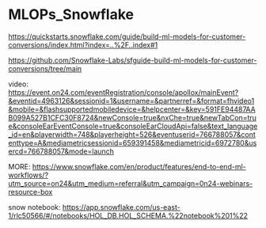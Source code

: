 # MLOPs_Snowflake

https://quickstarts.snowflake.com/guide/build-ml-models-for-customer-conversions/index.html?index=..%2F..index#1 


https://github.com/Snowflake-Labs/sfguide-build-ml-models-for-customer-conversions/tree/main

video: https://event.on24.com/eventRegistration/console/apollox/mainEvent?&eventid=4963126&sessionid=1&username=&partnerref=&format=fhvideo1&mobile=&flashsupportedmobiledevice=&helpcenter=&key=591FE94487AAB099A527B1CFC30F8724&newConsole=true&nxChe=true&newTabCon=true&consoleEarEventConsole=true&consoleEarCloudApi=false&text_language_id=en&playerwidth=748&playerheight=526&eventuserid=766788057&contenttype=A&mediametricsessionid=659391458&mediametricid=6972780&usercd=766788057&mode=launch 

MORE: https://www.snowflake.com/en/product/features/end-to-end-ml-workflows/?utm_source=on24&utm_medium=referral&utm_campaign=0n24-webinars-resource-box

snow notebook: https://app.snowflake.com/us-east-1/rlc50566/#/notebooks/HOL_DB.HOL_SCHEMA.%22notebook%201%22 
